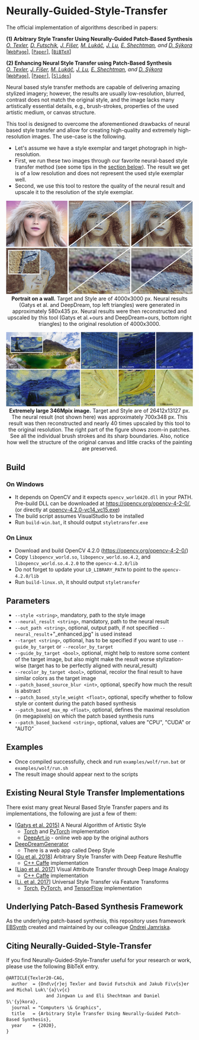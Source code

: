 # Neurally-Guided-Style-Transfer

The official implementation of algorithms described in papers:

**(1) Arbitrary Style Transfer Using Neurally-Guided Patch-Based Synthesis** </br>
_[O. Texler](https://ondrejtexler.github.io/), [D. Futschik](https://dcgi.fel.cvut.cz/people/futscdav),
[J. Fišer](https://research.adobe.com/person/jakub-fiser/), [M. Lukáč](https://research.adobe.com/person/michal-lukac/), 
[J. Lu](https://research.adobe.com/person/jingwan-lu/), [E. Shechtman](https://research.adobe.com/person/eli-shechtman/), 
and [D. Sýkora](https://dcgi.fel.cvut.cz/home/sykorad/)_ </br>
[[`WebPage`](https://ondrejtexler.github.io/neurally_guided/index.html)],
[[`Paper`](https://ondrejtexler.github.io/res/CAG_main.pdf)],
[[`BiBTeX`](#CitingNeurallyGuided)]
<!-- In Computers & Graphics (Elsevier, January 2020) -->

**(2) Enhancing Neural Style Transfer using Patch-Based Synthesis** </br>
_[O. Texler](https://ondrejtexler.github.io/),
[J. Fišer](https://research.adobe.com/person/jakub-fiser/), [M. Lukáč](https://research.adobe.com/person/michal-lukac/), 
[J. Lu](https://research.adobe.com/person/jingwan-lu/), [E. Shechtman](https://research.adobe.com/person/eli-shechtman/), 
and [D. Sýkora](https://dcgi.fel.cvut.cz/home/sykorad/)_ </br>
[[`WebPage`](https://dcgi.fel.cvut.cz/home/sykorad/stylitneural.html)],
[[`Paper`](https://dcgi.fel.cvut.cz/home/sykorad/Texler19-NPAR.pdf)],
[[`Slides`](https://dcgi.fel.cvut.cz/home/sykorad/Texler19-NPAR.pptx)]
<!-- In Proceedings of the 8th ACM/EG Expressive Symposium, pp. 43-50 (Expressive 2019, Genoa, Italy, May 2019) -->

Neural based style transfer methods are capable of delivering amazing stylized imagery; however, the results are usually low-resolution,
blurred, contrast does not match the original style, and the image lacks many artistically essential details, e.g., brush-strokes, 
properties of the used artistic medium, or canvas structure.

This tool is designed to overcome the aforementioned drawbacks of neural based style transfer and allow for creating 
high-quality and extremely high-resolution images. The use-case is the following. 
* Let's assume we have a style exemplar and target photograph in high-resolution.
* First, we run these two images through our favorite neural-based style transfer method (see some tips in the [section below](#ExistingNeuralStyleTransferImplementations)). 
The result we get is of a low resolution and does not represent the used style exemplar well.
* Second, we use this tool to restore the quality of the neural result and upscale it to the resolution of the style exemplar.

<p align='center'>
  <img src='doc/res_blonde.jpg'/>
  <b>Portrait on a wall.</b> Target and Style are of 4000x3000 px. Neural results (Gatys et al. and DeepDream, top left triangles) were 
  generated in approximately 580x435 px. Neural results were then reconstructed and upscaled by this tool (Gatys et al.+ours and 
  DeepDream+ours, bottom right triangles) to the original resolution of 4000x3000.
</p>

<p align='center'>
  <img src='doc/res_346M.jpg'/>
  <b>Extremely large 346Mpix image.</b> Target and Style are of 26412x13127 px. The neural result (not shown here) was approximately 700x348 px. This result
  was then reconstructed and nearly 40 times upscaled by this tool to the original resolution. The right part of the figure shows 
  zoom-in patches. See all the individual brush strokes and its sharp boundaries. Also, notice how well the structure of the original canvas and
  little cracks of the painting are preserved.
</p>


## Build
### On Windows 
* It depends on OpenCV and it expects `opencv_world420.dll` in your PATH. Pre-build DLL can be downloaded at https://opencv.org/opencv-4-2-0/, (or directly at [opencv-4.2.0-vc14_vc15.exe](https://sourceforge.net/projects/opencvlibrary/files/4.2.0/opencv-4.2.0-vc14_vc15.exe/download))
* The build script assumes VisualStudio to be installed
* Run `build-win.bat`, it should output `styletransfer.exe`

### On Linux 
* Download and build OpenCV 4.2.0 (https://opencv.org/opencv-4-2-0/)
* Copy `libopencv_world.so`, `libopencv_world.so.4.2`, and `libopencv_world.so.4.2.0` to the `opencv-4.2.0/lib`
* Do not forget to update your `LD_LIBRARY_PATH` to point to the `opencv-4.2.0/lib`
* Run `build-linux.sh`, it should output `styletransfer`

## Parameters
* `--style <string>`, mandatory, path to the style image
* `--neural_result <string>`, mandatory, path to the neural result
* `--out_path <string>`, optional, output path, if not specified `--neural_result`+"_enhanced.jpg" is used instead 
* `--target <string>`, optional, has to be specified if you want to use `--guide_by_target` or `--recolor_by_target`
* `--guide_by_target <bool>`, optional, might help to restore some content of the target image, but also might make the result worse stylization-wise (target has to be perfectly aligned with neural_result)
* `--recolor_by_target <bool>`, optional, recolor the final result to have similar colors as the target image
* `--patch_based_source_blur <int>`, optional, specify how much the result is abstract
* `--patch_based_style_weight <float>`, optional, specify whether to follow style or content during the patch based synthesis
* `--patch_based_max_mp <float>`, optional, defines the maximal resolution (in megapixels) on which the patch based synthesis runs 
* `--patch_based_backend <string>`, optional, values are "CPU", "CUDA" or "AUTO"

## Examples
* Once compiled successfully, check and run `examples/wolf/run.bat` or `examples/wolf/run.sh`
* The result image should appear next to the scripts

## <a name="ExistingNeuralStyleTransferImplementations"></a>Existing Neural Style Transfer Implementations
There exist many great Neural Based Style Transfer papers and its implementations, the following are just a few of them:
* [[Gatys et al. 2015]](https://arxiv.org/pdf/1508.06576.pdf) A Neural Algorithm of Artistic Style
  * [Torch](https://github.com/jcjohnson/neural-style) and [PyTorch](https://github.com/ProGamerGov/neural-style-pt) implementation
  * [DeepArt.io](https://deepart.io/) - online web app by the original authors
* [DeepDreamGenerator](https://deepdreamgenerator.com/#tools)
  * There is a web app called Deep Style
* [[Gu et al. 2018]](https://arxiv.org/pdf/1805.04103.pdf) Arbitrary Style Transfer with Deep Feature Reshuffle
  * [C++ Caffe](https://github.com/msracver/Style-Feature-Reshuffle) implementation
* [[Liao et al. 2017]](https://arxiv.org/pdf/1705.01088.pdf) Visual Attribute Transfer through Deep Image Analogy
  * [C++ Caffe](https://github.com/msracver/Deep-Image-Analogy) implementation
* [[Li. et al. 2017]](https://arxiv.org/pdf/1705.08086.pdf) Universal Style Transfer via Feature Transforms
  * [Torch](https://github.com/Yijunmaverick/UniversalStyleTransfer), [PyTorch](https://github.com/sunshineatnoon/PytorchWCT), and [TensorFlow](https://github.com/eridgd/WCT-TF) implementation

## Underlying Patch-Based Synthesis Framework
As the underlying patch-based synthesis, this repository uses framework [EBSynth](https://github.com/jamriska/ebsynth) 
created and maintained by our colleague [Ondrej Jamriska](https://dcgi.fel.cvut.cz/people/jamriond).


## <a name="CitingNeurallyGuided"></a>Citing Neurally-Guided-Style-Transfer
If you find Neurally-Guided-Style-Transfer useful for your research or work, please use the following BibTeX entry.

```
@ARTICLE{Texler20-CAG,
  author  = {Ond\v{r}ej Texler and David Futschik and Jakub Fi\v{s}er and Michal Luk\'{a}\v{c} 
               and Jingwan Lu and Eli Shechtman and Daniel S\'{y}kora},
  journal = "Computers \& Graphics",
  title   = {Arbitrary Style Transfer Using Neurally-Guided Patch-Based Synthesis},
  year    = {2020},
}
```
